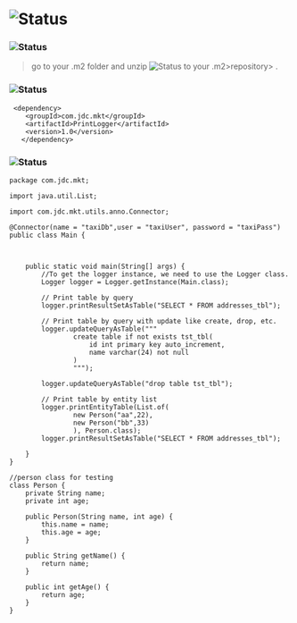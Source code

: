 # ![Status](https://img.shields.io/badge/print-logger-brightgreen) #

### ![Status](https://img.shields.io/badge/Create%20Local%20Repository-00809D) ###
> go to your .m2 folder
> and unzip ![Status](https://img.shields.io/badge/com.zip-386641) to your .m2>repository> .
> 
###  ![Status](https://img.shields.io/badge/Add%20Dependency-00809D) ###
```
 <dependency>
   	<groupId>com.jdc.mkt</groupId>
   	<artifactId>PrintLogger</artifactId>
   	<version>1.0</version>
   </dependency>
```

###  ![Status](https://img.shields.io/badge/Usage_of_PrintLogger_Example-00809D) ###
```
package com.jdc.mkt;

import java.util.List;

import com.jdc.mkt.utils.anno.Connector;

@Connector(name = "taxiDb",user = "taxiUser", password = "taxiPass")
public class Main {
	
	

	public static void main(String[] args) {
        //To get the logger instance, we need to use the Logger class.
		Logger logger = Logger.getInstance(Main.class);
		
		// Print table by query
		logger.printResultSetAsTable("SELECT * FROM addresses_tbl");
		
		// Print table by query with update like create, drop, etc.
		logger.updateQueryAsTable("""
				create table if not exists tst_tbl(
					id int primary key auto_increment,
					name varchar(24) not null
				)
				""");
		
		logger.updateQueryAsTable("drop table tst_tbl");
		
		// Print table by entity list 
		logger.printEntityTable(List.of(
				new Person("aa",22),
				new Person("bb",33)
				), Person.class);
		logger.printResultSetAsTable("SELECT * FROM addresses_tbl");
		
	}
}

//person class for testing
class Person {
	private String name;
	private int age;

	public Person(String name, int age) {
		this.name = name;
		this.age = age;
	}

	public String getName() {
		return name;
	}

	public int getAge() {
		return age;
	}
}
```
